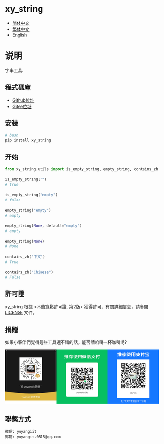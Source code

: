 <!--
 * @Author: yuyangit yuyangit.0515@qq.com
 * @Date: 2024-10-17 20:43:23
 * @LastEditors: yuyangit yuyangit.0515@qq.com
 * @LastEditTime: 2024-10-24 10:44:05
 * @FilePath: /xy_string/readme/README_zh_TW.md
 * @Description: 这是默认设置,请设置`customMade`, 打开koroFileHeader查看配置 进行设置: https://github.com/OBKoro1/koro1FileHeader/wiki/%E9%85%8D%E7%BD%AE
-->
# xy_string

- [简体中文](README_zh_CN.md)
- [繁体中文](README_zh_TW.md)
- [English](README_en.md)

# 说明
字串工具.

## 程式碼庫

- <a href="https://github.com/xy-base/xy_string.git" target="_blank">Github位址</a>  
- <a href="https://gitee.com/xy-base/xy_string.git" target="_blank">Gitee位址</a>


## 安装

```bash
# bash
pip install xy_string
```

## 开始

```python
from xy_string.utils import is_empty_string, empty_string, contains_zh

is_empty_string("")
# true

is_empty_string("empty")
# false

empty_string("empty")
# empty

empty_string(None, default="empty")
# empty

empty_string(None)
# None

contains_zh("中文")
# True

contains_zh("Chinese")
# False

```

## 許可證
xy_string 根據 <木蘭寬鬆許可證, 第2版> 獲得許可。有關詳細信息，請參閱 [LICENSE](../LICENSE) 文件。

## 捐贈

如果小夥伴們覺得這些工具還不錯的話，能否請咱喝一杯咖啡呢?  

![Pay-Total](./Pay-Total.png)

## 聯繫方式

```
微信: yuyangiit
郵箱: yuyangit.0515@qq.com
```